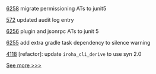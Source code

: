 
[6258](https://github.com/hyperledger/besu/pull/6258) migrate permissioning ATs to junit5

[572](https://github.com/hyperledger-labs/fabric-operations-console/pull/572) updated audit log entry

[6256](https://github.com/hyperledger/besu/pull/6256) plugin and jsonrpc ATs to junit 5

[6255](https://github.com/hyperledger/besu/pull/6255) add extra gradle task dependency to silence warning

[4118](https://github.com/hyperledger/iroha/pull/4118) [refactor]: update `iroha_cli_derive` to use syn 2.0


[See more >>>](https://start-here.hyperledger.org/pull-requests)
